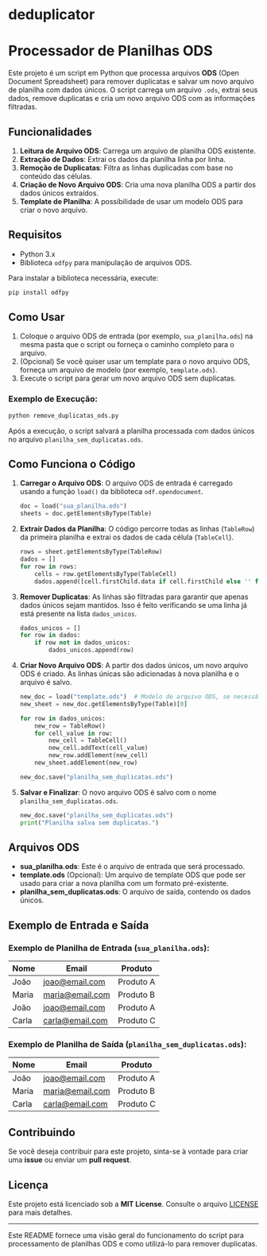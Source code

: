 # deduplicator
# Processador de Planilhas ODS

Este projeto é um script em Python que processa arquivos **ODS** (Open Document Spreadsheet) para remover duplicatas e salvar um novo arquivo de planilha com dados únicos. O script carrega um arquivo `.ods`, extrai seus dados, remove duplicatas e cria um novo arquivo ODS com as informações filtradas.

## Funcionalidades

1. **Leitura de Arquivo ODS**: Carrega um arquivo de planilha ODS existente.
2. **Extração de Dados**: Extrai os dados da planilha linha por linha.
3. **Remoção de Duplicatas**: Filtra as linhas duplicadas com base no conteúdo das células.
4. **Criação de Novo Arquivo ODS**: Cria uma nova planilha ODS a partir dos dados únicos extraídos.
5. **Template de Planilha**: A possibilidade de usar um modelo ODS para criar o novo arquivo.

## Requisitos

- Python 3.x
- Biblioteca `odfpy` para manipulação de arquivos ODS.

Para instalar a biblioteca necessária, execute:

```bash
pip install odfpy
```

## Como Usar

1. Coloque o arquivo ODS de entrada (por exemplo, `sua_planilha.ods`) na mesma pasta que o script ou forneça o caminho completo para o arquivo.
2. (Opcional) Se você quiser usar um template para o novo arquivo ODS, forneça um arquivo de modelo (por exemplo, `template.ods`).
3. Execute o script para gerar um novo arquivo ODS sem duplicatas.

### Exemplo de Execução:

```bash
python remove_duplicatas_ods.py
```

Após a execução, o script salvará a planilha processada com dados únicos no arquivo `planilha_sem_duplicatas.ods`.

## Como Funciona o Código

1. **Carregar o Arquivo ODS**: O arquivo ODS de entrada é carregado usando a função `load()` da biblioteca `odf.opendocument`.
   
   ```python
   doc = load("sua_planilha.ods")
   sheets = doc.getElementsByType(Table)
   ```

2. **Extrair Dados da Planilha**: O código percorre todas as linhas (`TableRow`) da primeira planilha e extrai os dados de cada célula (`TableCell`).

   ```python
   rows = sheet.getElementsByType(TableRow)
   dados = []
   for row in rows:
       cells = row.getElementsByType(TableCell)
       dados.append([cell.firstChild.data if cell.firstChild else '' for cell in cells])
   ```

3. **Remover Duplicatas**: As linhas são filtradas para garantir que apenas dados únicos sejam mantidos. Isso é feito verificando se uma linha já está presente na lista `dados_unicos`.

   ```python
   dados_unicos = []
   for row in dados:
       if row not in dados_unicos:
           dados_unicos.append(row)
   ```

4. **Criar Novo Arquivo ODS**: A partir dos dados únicos, um novo arquivo ODS é criado. As linhas únicas são adicionadas à nova planilha e o arquivo é salvo.

   ```python
   new_doc = load("template.ods")  # Modelo de arquivo ODS, se necessário
   new_sheet = new_doc.getElementsByType(Table)[0]

   for row in dados_unicos:
       new_row = TableRow()
       for cell_value in row:
           new_cell = TableCell()
           new_cell.addText(cell_value)
           new_row.addElement(new_cell)
       new_sheet.addElement(new_row)

   new_doc.save("planilha_sem_duplicatas.ods")
   ```

5. **Salvar e Finalizar**: O novo arquivo ODS é salvo com o nome `planilha_sem_duplicatas.ods`.

   ```python
   new_doc.save("planilha_sem_duplicatas.ods")
   print("Planilha salva sem duplicatas.")
   ```

## Arquivos ODS

- **sua_planilha.ods**: Este é o arquivo de entrada que será processado.
- **template.ods** (Opcional): Um arquivo de template ODS que pode ser usado para criar a nova planilha com um formato pré-existente.
- **planilha_sem_duplicatas.ods**: O arquivo de saída, contendo os dados únicos.

## Exemplo de Entrada e Saída

### Exemplo de Planilha de Entrada (`sua_planilha.ods`):

| Nome  | Email               | Produto |
|-------|---------------------|---------|
| João  | joao@email.com       | Produto A |
| Maria | maria@email.com      | Produto B |
| João  | joao@email.com       | Produto A |
| Carla | carla@email.com      | Produto C |

### Exemplo de Planilha de Saída (`planilha_sem_duplicatas.ods`):

| Nome  | Email               | Produto |
|-------|---------------------|---------|
| João  | joao@email.com       | Produto A |
| Maria | maria@email.com      | Produto B |
| Carla | carla@email.com      | Produto C |

## Contribuindo

Se você deseja contribuir para este projeto, sinta-se à vontade para criar uma **issue** ou enviar um **pull request**.

## Licença

Este projeto está licenciado sob a **MIT License**. Consulte o arquivo [LICENSE](LICENSE) para mais detalhes.

---

Este README fornece uma visão geral do funcionamento do script para processamento de planilhas ODS e como utilizá-lo para remover duplicatas.
